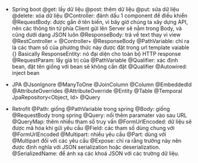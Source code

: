 - Spring boot
	@get: lấy dữ liệu
	@post: thêm dữ liệu
	@put: sửa dữ liệu
	@delete: xóa dữ liệu
	@Controller: đánh dấu 1 component để điều khiển
	@RequestBody: được gắn ở tên biến, vì bây giờ chúng ta xây dựng API, nên các thông tin từ phía Client gửi lên Server sẽ nằm trong Body, và cũng dưới dạng JSON luôn
	@ResponseBody: trả về text thay vì view
	@RestController = @Controller+ @ResponseBody
	@PathVariable: chỉ ra là các tham số của phương thức này được đặt trong url template vaiable {} Basically
	ResponseEntity: nó đại diện cho toàn bộ HTTP response
	@RequestParam: lấy giá trị của @PathVariable
	@Qualifier: xác định bean, đặt tên giống với bean sẽ không cần đặt @Qualifier
	@Autowired: inject bean
	
	
- JPA
	@JsonIgnore
	@ManyToOne
	@JoinColumn
	@Column
	@EmbeddedId
	@AttributeOverrides
	@AttributeOverride
	@Entity
	@Table
	@Temporal
	JpaRepository<Object, Id>
	@Query
	
	
- Retrofit
	@Path: giống @PathVariable trong spring
	@Body: giống @RequestBody trong spring
	@Query: nối thêm  paramater vào sau URL
	@QueryMap: thêm nhiều tham số truy vấn
	@FormUrlEncoded: dữ liệu sẽ được mã hóa khi gửi yêu cầu
	@Field: các tham số dùng chung với @FormUrlEncoded
	@Multipart: nhiều yêu cầu
	@Part: dùng với @Multipart đối với các yêu cầu
	@Expose: chỉ ra rằng trường này nên được định nghĩa với JSON serialization hoặc deserialization.
	@SerializedName: để ánh xạ các khoá JSON với các trường dữ liệu.
